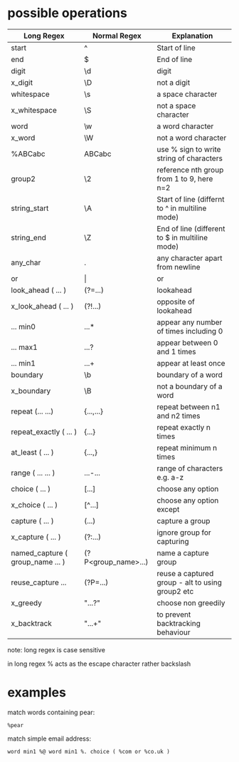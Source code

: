 # possible operations

| Long Regex | Normal Regex | Explanation
| --- | --- | --- |
| start | ^ | Start of line |
| end | $ | End of line |
| digit | \d | digit |
| x_digit | \D | not a digit |
| whitespace | \s | a space character |
| x_whitespace | \S | not a space character |
| word | \w | a word character |
| x_word | \W | not a word character |
| %ABCabc | ABCabc | use % sign to write string of characters |
| group2 | \2 | reference nth group from 1 to 9, here n=2 |
| string_start | \A | Start of line (differnt to ^ in multiline mode) |
| string_end | \Z | End of line (different to $ in multiline mode) |
| any_char | . | any character apart from newline |
| or | \| | or |
| look_ahead ( ... ) | (?=...) | lookahead |
| x_look_ahead ( ... ) | (?!...) | opposite of lookahead |
| ... min0 | ...* | appear any number of times including 0 |
| ... max1 | ...? | appear between 0 and 1 times |
| ... min1 | ...+ | appear at least once |
| boundary | \b | boundary of a word |
| x_boundary | \B | not a boundary of a word |
| repeat (... ...) | {...,...} | repeat between n1 and n2 times | 
| repeat_exactly ( ... ) | {...} | repeat exactly n times |
| at_least ( ... ) | {...,} | repeat minimum n times |
| range ( ... ... ) | ...-... | range of characters e.g. a-z |
| choice ( ... ) | [\...] | choose any option |
| x_choice ( ... ) | [\^...] | choose any option except |
| capture ( ... ) | (...) | capture a group |
| x_capture ( ... ) | (?:...) | ignore group for capturing |
| named_capture ( group_name ... ) | (?P\<group_name\>...) | name a capture group |
| reuse_capture ... | (?P=...) | reuse a captured group - alt to using group2 etc |
| x_greedy | "...?" | choose non greedily |
| x_backtrack | "...+" | to prevent backtracking behaviour |

note: long regex is case sensitive

in long regex % acts as the escape character rather backslash

# examples
match words containing pear:
```
%pear
```
match simple email address:
```
word min1 %@ word min1 %. choice ( %com or %co.uk ) 
```
